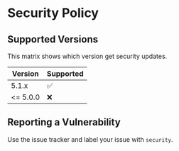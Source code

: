 # Security Policy

## Supported Versions

This matrix shows which version get security updates. 

| Version | Supported          |
| ------- | ------------------ |
| 5.1.x   | :white_check_mark: |
| <= 5.0.0   | :x:                |

## Reporting a Vulnerability

Use the issue tracker and label your issue with `security`.

